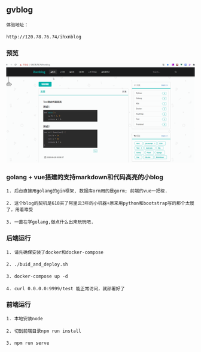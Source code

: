 ## gvblog
```
体验地址：

http://120.78.76.74/ihxnblog

```
### 预览

![image](https://github.com/striderhcx/gvblog/blob/master/gvblog.gif)

### golang + vue搭建的支持markdown和代码高亮的小blog

```
1. 后台直接用golang的gin框架, 数据库orm用的是gorm; 前端的vue一把梭.

2. 这个blog的契机是618买了阿里云3年的小机器+原来用python和bootstrap写的那个太慢了，用着难受

3. 一直在学golang,做点什么出来玩玩吧.
```


### 后端运行

``` 
1. 请先确保安装了docker和docker-compose

2. ./buid_and_deploy.sh

3. docker-compose up -d

4. curl 0.0.0.0:9999/test 能正常访问，就部署好了
```


### 前端运行
```
1. 本地安装node

2. 切到前端目录npm run install

3. npm run serve
```